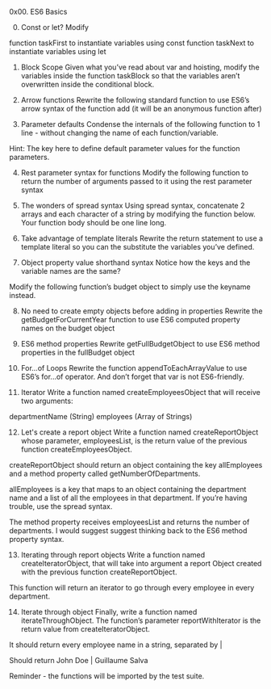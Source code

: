 0x00. ES6 Basics

0. Const or let?
Modify

function taskFirst to instantiate variables using const
function taskNext to instantiate variables using let

1. Block Scope
Given what you’ve read about var and hoisting, modify the variables inside the function taskBlock so that the variables aren’t overwritten inside the conditional block.

2. Arrow functions
Rewrite the following standard function to use ES6’s arrow syntax of the function add (it will be an anonymous function after)

3. Parameter defaults
Condense the internals of the following function to 1 line - without changing the name of each function/variable.

Hint: The key here to define default parameter values for the function parameters.

4. Rest parameter syntax for functions
Modify the following function to return the number of arguments passed to it using the rest parameter syntax

5. The wonders of spread syntax
Using spread syntax, concatenate 2 arrays and each character of a string by modifying the function below. Your function body should be one line long.

6. Take advantage of template literals
Rewrite the return statement to use a template literal so you can the substitute the variables you’ve defined.

7. Object property value shorthand syntax
Notice how the keys and the variable names are the same?

Modify the following function’s budget object to simply use the keyname instead.

8. No need to create empty objects before adding in properties
Rewrite the getBudgetForCurrentYear function to use ES6 computed property names on the budget object

9. ES6 method properties
Rewrite getFullBudgetObject to use ES6 method properties in the fullBudget object

10. For...of Loops
Rewrite the function appendToEachArrayValue to use ES6’s for...of operator. And don’t forget that var is not ES6-friendly.

11. Iterator
Write a function named createEmployeesObject that will receive two arguments:

departmentName (String)
employees (Array of Strings)

12. Let's create a report object
Write a function named createReportObject whose parameter, employeesList, is the return value of the previous function createEmployeesObject.

createReportObject should return an object containing the key allEmployees and a method property called getNumberOfDepartments.

allEmployees is a key that maps to an object containing the department name and a list of all the employees in that department. If you’re having trouble, use the spread syntax.

The method property receives employeesList and returns the number of departments. I would suggest suggest thinking back to the ES6 method property syntax.

13. Iterating through report objects
Write a function named createIteratorObject, that will take into argument a report Object created with the previous function createReportObject.

This function will return an iterator to go through every employee in every department.

14. Iterate through object
Finally, write a function named iterateThroughObject. The function’s parameter reportWithIterator is the return value from createIteratorObject.

It should return every employee name in a string, separated by |

Should return John Doe | Guillaume Salva

Reminder - the functions will be imported by the test suite.
